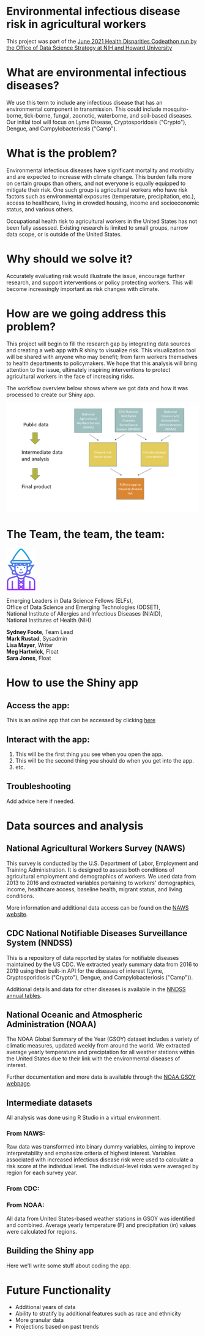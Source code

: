 # Environmental infectious disease risk in agricultural workers


This project was part of the [June 2021 Health Disparities Codeathon run by the Office of Data Science Strategy at NIH and Howard University](https://datascience.nih.gov/participant-application-health-disparities-codeathon)


# What are environmental infectious diseases?

We use this term to include any infectious disease that has an environmental component in transmission. This could include mosquito-borne, tick-borne, fungal, zoonotic, waterborne, and soil-based diseases. Our initial tool will focus on Lyme Disease, Cryptosporidosis ("Crypto"), Dengue, and Campylobacteriosis ("Camp").

# What is the problem?

Environmental infectious diseases have significant mortality and morbidity and are expected to increase with climate change. This burden falls more on certain groups than others, and not everyone is equally equipped to mitigate their risk. One such group is agricultural workers who have risk factors such as environmental exposures (temperature, precipitation, etc.), access to healthcare, living in crowded housing, income and socioeconomic status, and various others.

Occupational health risk to agricultural workers in the United States has not been fully assessed. Existing research is limited to small groups, narrow data scope, or is outside of the United States. 

# Why should we solve it?

Accurately evaluating risk would illustrate the issue, encourage further research, and support interventions or policy protecting workers. This will become increasingly important as risk changes with climate.

# How are we going address this problem?

This project will begin to fill the research gap by integrating data sources and creating a web app with R shiny to visualize risk. This visualization tool will be shared with anyone who may benefit; from farm workers themselves to health departments to policymakers. We hope that this analysis will bring attention to the issue, ultimately inspiring interventions to protect agricultural workers in the face of increasing risks.

The workflow overview below shows where we got data and how it was processed to create our Shiny app.

![Workflow diagram](Workflow_disparities_codeathon.png)


# The Team, the team, the team:

![ELF logo](final_elf_icon_size.png) 

Emerging Leaders in Data Science Fellows (ELFs),  
Office of Data Science and Emerging Technologies (ODSET),  
National Institute of Allergies and Infectious Diseases (NIAID),   
National Institutes of Health (NIH)

**Sydney Foote**, Team Lead  
**Mark Rustad**, Sysadmin  
**Lisa Mayer**, Writer  
**Meg Hartwick**, Float   
**Sara Jones**, Float


# How to use the Shiny app

## Access the app:

This is an online app that can be accessed by clicking [here](https://meghartwick.shinyapps.io/shiny/)


## Interact with the app:

1. This will be the first thing you see when you open the app.
2. This will be the second thing you should do when you get into the app.
3. etc.

## Troubleshooting

Add advice here if needed.


# Data sources and analysis

## National Agricultural Workers Survey (NAWS)
 
This survey is conducted by the U.S. Department of Labor, Employment and Training Administration. It is designed to assess both conditions of agricultural employment and demographics of workers. We used data from 2013 to 2016 and extracted variables pertaining to workers' demographics, income, healthcare access, baseline health, migrant status, and living conditions.

More information and additional data access can be found on the [NAWS website](https://www.dol.gov/agencies/eta/national-agricultural-workers-survey/overview).

## CDC National Notifiable Diseases Surveillance System (NNDSS)

This is a repository of data reported by states for notifiable diseases maintained by the US CDC. We extracted yearly summary data from 2016 to 2019 using their built-in API for the diseases of interest (Lyme, Cryptosporidosis ("Crypto"), Dengue, and Campylobacteriosis ("Camp")).

Additional details and data for other diseases is available in the [NNDSS annual tables](https://wonder.cdc.gov/nndss/nndss_annual_tables_menu.asp).

## National Oceanic and Atmospheric Administration (NOAA)

The NOAA Global Summary of the Year (GSOY) dataset includes a variety of climatic measures, updated weekly from around the world. We extracted average yearly temperature and preciptation for all weather stations within the United States due to their link with the environmental diseases of interest.

Further documentation and more data is available through the [NOAA GSOY webpage](https://www.ncei.noaa.gov/access/metadata/landing-page/bin/iso?id=gov.noaa.ncdc:C00947).

## Intermediate datasets
All analysis was done using R Studio in a virtual environment. 

### From NAWS:
Raw data was transformed into binary dummy variables, aiming to improve interpretability and emphasize criteria of highest interest. Variables associated with increased infectious disease risk were used to calculate a risk score at the individual level. The individual-level risks were averaged by region for each survey year.

### From CDC:

### From NOAA:
All data from United States-based weather stations in GSOY was identified and combined. Average yearly temperature (F) and precipitation (in) values were calculated for regions. 

## Building the Shiny app
Here we'll write some stuff about coding the app.


# Future Functionality
- Additional years of data  
- Ability to stratify by additional features such as race and ethnicity  
- More granular data 
- Projections based on past trends
